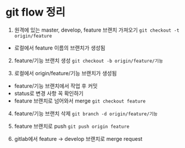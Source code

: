 # git flow 정리
1. 원격에 있는 master, develop, feature 브랜치 가져오기
   `git checkout -t origin/feature`

 * 로컬에서 feature 이름의 브랜치가 생성됨
2. feature/기능 브랜치 생성
   `git checkout -b origin/feature/기능`

3. 로컬에서 origin/feature/기능 브랜치가 생성됨
* feature/기능 브랜치에서 작업 후 커밋
* status로 변경 사항 꼭 확인하기
* feature 브랜치로 넘어와서 merge
   `git checkout feature`

4. feature/기능 브랜치 삭제
   `git branch -d origin/feature/기능`

5. feature 브랜치로 push
   `git push origin feature`

6. gitlab에서 feature -> develop 브랜치로 merge request
